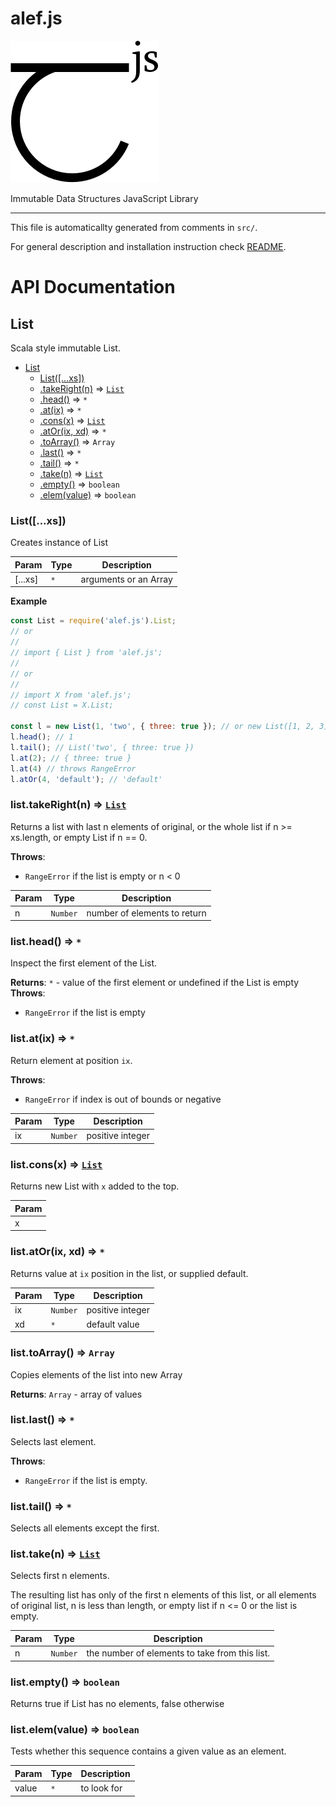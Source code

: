 # alef.js

![alef.js logo](graphics/alef.js.png)

Immutable Data Structures JavaScript Library

---

This file is automaticallty generated from comments in `src/`.

For general description and installation instruction check [README](README.md).

# API Documentation

<a name="List"></a>

## List
Scala style immutable List.


* [List](#List)
    * [List([...xs])](#new_List_new)
    * [.takeRight(n)](#List+takeRight) ⇒ <code>[List](#List)</code>
    * [.head()](#List+head) ⇒ <code>\*</code>
    * [.at(ix)](#List+at) ⇒ <code>\*</code>
    * [.cons(x)](#List+cons) ⇒ <code>[List](#List)</code>
    * [.atOr(ix, xd)](#List+atOr) ⇒ <code>\*</code>
    * [.toArray()](#List+toArray) ⇒ <code>Array</code>
    * [.last()](#List+last) ⇒ <code>\*</code>
    * [.tail()](#List+tail) ⇒ <code>\*</code>
    * [.take(n)](#List+take) ⇒ <code>[List](#List)</code>
    * [.empty()](#List+empty) ⇒ <code>boolean</code>
    * [.elem(value)](#List+elem) ⇒ <code>boolean</code>

<a name="new_List_new"></a>

### List([...xs])
Creates instance of List


| Param | Type | Description |
| --- | --- | --- |
| [...xs] | <code>\*</code> | arguments or an Array |

**Example**  
```js
const List = require('alef.js').List;
// or
//
// import { List } from 'alef.js';
//
// or
//
// import X from 'alef.js';
// const List = X.List;

const l = new List(1, 'two', { three: true }); // or new List([1, 2, 3])
l.head(); // 1
l.tail(); // List('two', { three: true })
l.at(2); // { three: true }
l.at(4) // throws RangeError
l.atOr(4, 'default'); // 'default'
```
<a name="List+takeRight"></a>

### list.takeRight(n) ⇒ <code>[List](#List)</code>
Returns a list with last n elements of original, or the whole list if
n >= xs.length, or empty List if n == 0.

**Throws**:

- <code>RangeError</code> if the list is empty or n &lt; 0


| Param | Type | Description |
| --- | --- | --- |
| n | <code>Number</code> | number of elements to return |

<a name="List+head"></a>

### list.head() ⇒ <code>\*</code>
Inspect the first element of the List.

**Returns**: <code>\*</code> - value of the first element or undefined if
the List is empty  
**Throws**:

- <code>RangeError</code> if the list is empty

<a name="List+at"></a>

### list.at(ix) ⇒ <code>\*</code>
Return element at position `ix`.

**Throws**:

- <code>RangeError</code> if index is out of bounds or negative


| Param | Type | Description |
| --- | --- | --- |
| ix | <code>Number</code> | positive integer |

<a name="List+cons"></a>

### list.cons(x) ⇒ <code>[List](#List)</code>
Returns new List with `x` added to the top.


| Param |
| --- |
| x | 

<a name="List+atOr"></a>

### list.atOr(ix, xd) ⇒ <code>\*</code>
Returns value at `ix` position in the list, or supplied default.


| Param | Type | Description |
| --- | --- | --- |
| ix | <code>Number</code> | positive integer |
| xd | <code>\*</code> | default value |

<a name="List+toArray"></a>

### list.toArray() ⇒ <code>Array</code>
Copies elements of the list into new Array

**Returns**: <code>Array</code> - array of values  
<a name="List+last"></a>

### list.last() ⇒ <code>\*</code>
Selects last element.

**Throws**:

- <code>RangeError</code> if the list is empty.

<a name="List+tail"></a>

### list.tail() ⇒ <code>\*</code>
Selects all elements except the first.

<a name="List+take"></a>

### list.take(n) ⇒ <code>[List](#List)</code>
Selects first n elements.

The resulting list has only of the first n elements of
this list, or all elements of original list, n is less than length,
or empty list if n <= 0 or the list is empty.


| Param | Type | Description |
| --- | --- | --- |
| n | <code>Number</code> | the number of elements to take from this list. |

<a name="List+empty"></a>

### list.empty() ⇒ <code>boolean</code>
Returns true if List has no elements, false otherwise

<a name="List+elem"></a>

### list.elem(value) ⇒ <code>boolean</code>
Tests whether this sequence contains a given value as an element.


| Param | Type | Description |
| --- | --- | --- |
| value | <code>\*</code> | to look for |

